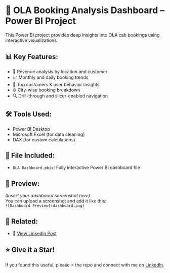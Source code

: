 # 🚖 OLA Booking Analysis Dashboard – Power BI Project

This Power BI project provides deep insights into OLA cab bookings using interactive visualizations.

## 📊 Key Features:
- 🔄 Revenue analysis by location and customer
- 📈 Monthly and daily booking trends
- 👥 Top customers & user behavior insights
- 🌐 City-wise booking breakdown
- 🔍 Drill-through and slicer-enabled navigation

## 🛠 Tools Used:
- Power BI Desktop
- Microsoft Excel (for data cleaning)
- DAX (for custom calculations)

## 📁 File Included:
- `OLA Dashboard.pbix`: Fully interactive Power BI dashboard file

## 📸 Preview:
*(Insert your dashboard screenshot here)*  
You can upload a screenshot and add it like this:  
`![Dashboard Preview](dashboard.png)`

## 🔗 Related:
- 🔗 [View LinkedIn Post](https://www.linkedin.com/posts/seetha-n-6bba52284_powerbi-dataanalytics-oladashboard-activity-7344735847172231169-VK5T?utm_source=share&utm_medium=member_desktop&rcm=ACoAAEU13m8BeAbxD8JY1exHc_Hqtsdyj8VOX4c)

## ⭐️ Give it a Star!
If you found this useful, please ⭐️ the repo and connect with me on [LinkedIn](https://www.linkedin.com/in/seetha-n-6bba52284).
